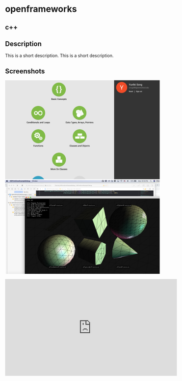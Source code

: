 # openframeworks
## c++
## Description
This is a short description.
This is a short description.
## Screenshots
![image](https://github.com/EffieSong/openframeworks/raw/master/Assignment_2/modules.png)
![image](https://github.com/EffieSong/openframeworks/raw/master/Assignment_2/setupTest.png)

<iframe width="560" height="315" src="https://www.youtube.com/embed/_iErofRCvOE" frameborder="0" allow="accelerometer; autoplay; encrypted-media; gyroscope; picture-in-picture" allowfullscreen></iframe>
